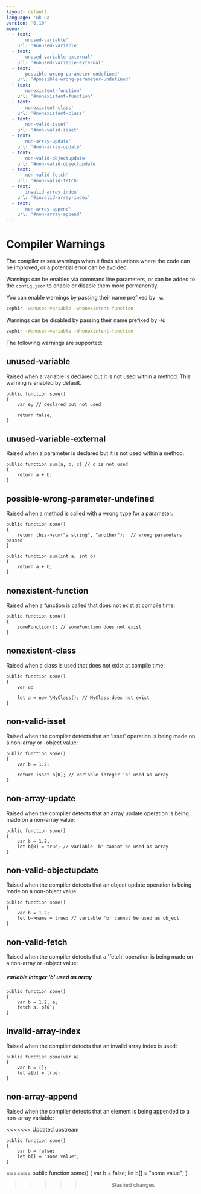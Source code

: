 ```yaml
---
layout: default
language: 'uk-ua'
version: '0.10'
menu:
  - text:
      'unused-variable'
    url: '#unused-variable'
  - text:
      'unused-variable-external'
    url: '#unused-variable-external'
  - text:
      'possible-wrong-parameter-undefined'
    url: '#possible-wrong-parameter-undefined'
  - text:
      'nonexistent-function'
    url: '#nonexistent-function'
  - text:
      'nonexistent-class'
    url: '#nonexistent-class'
  - text:
      'non-valid-isset'
    url: '#non-valid-isset'
  - text:
      'non-array-update'
    url: '#non-array-update'
  - text:
      'non-valid-objectupdate'
    url: '#non-valid-objectupdate'
  - text:
      'non-valid-fetch'
    url: '#non-valid-fetch'
  - text:
      'invalid-array-index'
    url: '#invalid-array-index'
  - text:
      'non-array-append'
    url: '#non-array-append'
---
```

# Compiler Warnings

The compiler raises warnings when it finds situations where the code can be improved, or a potential error can be avoided.

Warnings can be enabled via command line parameters, or can be added to the `config.json` to enable or disable them more permanently.

You can enable warnings by passing their name prefixed by `-w`:

```bash
zephir -wunused-variable -wnonexistent-function
```

Warnings can be disabled by passing their name prefixed by `-W`:

```bash
zephir -Wunused-variable -Wnonexistent-function
```

The following warnings are supported:

<a name='unused-variable'></a>

## unused-variable

Raised when a variable is declared but it is not used within a method. This warning is enabled by default.

```zephir
public function some()
{
    var e; // declared but not used

    return false;
}
```

<a name='unused-variable-external'></a>

## unused-variable-external

Raised when a parameter is declared but it is not used within a method.

```zephir
public function sum(a, b, c) // c is not used
{
    return a + b;
}
```

<a name='possible-wrong-parameter-undefined'></a>

## possible-wrong-parameter-undefined

Raised when a method is called with a wrong type for a parameter:

```zephir
public function some()
{
    return this->sum("a string", "another");  // wrong parameters passed
}

public function sum(int a, int b)
{
    return a + b;
}
```

<a name='nonexistent-function'></a>

## nonexistent-function

Raised when a function is called that does not exist at compile time:

```zephir
public function some()
{
    someFunction(); // someFunction does not exist
}
```

<a name='nonexistent-class'></a>

## nonexistent-class

Raised when a class is used that does not exist at compile time:

```zephir
public function some()
{
    var a;

    let a = new \MyClass(); // MyClass does not exist
}
```

<a name='non-valid-isset'></a>

## non-valid-isset

Raised when the compiler detects that an 'isset' operation is being made on a non-array or -object value:

```zephir
public function some()
{
    var b = 1.2;

    return isset b[0]; // variable integer 'b' used as array
}
```

<a name='non-array-update'></a>

## non-array-update

Raised when the compiler detects that an array update operation is being made on a non-array value:

```zephir
public function some()
{
    var b = 1.2;
    let b[0] = true; // variable 'b' cannot be used as array
}
```

<a name='non-valid-objectupdate'></a>

## non-valid-objectupdate

Raised when the compiler detects that an object update operation is being made on a non-object value:

```zephir
public function some()
{
    var b = 1.2;
    let b->name = true; // variable 'b' cannot be used as object
}
```

<a name='non-valid-fetch'></a>

## non-valid-fetch

Raised when the compiler detects that a 'fetch' operation is being made on a non-array or -object value:

##### variable integer 'b' used as array

```zephir
public function some()
{
    var b = 1.2, a;
    fetch a, b[0];
}
```

<a name='invalid-array-index'></a>

## invalid-array-index

Raised when the compiler detects that an invalid array index is used:

```zephir
public function some(var a)
{
    var b = [];
    let a[b] = true;
}
```

<a name='non-array-append'></a>

## non-array-append

Raised when the compiler detects that an element is being appended to a non-array variable:

<<<<<<< Updated upstream
```zephir
public function some()
{
    var b = false;
    let b[] = "some value";
}
```
=======
    public function some()
    {
        var b = false;
        let b[] = "some value";
    }
>>>>>>> Stashed changes
